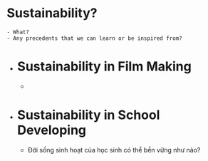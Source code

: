 # Sustainability?
	- What?
	- Any precedents that we can learn or be inspired from?
- # Sustainability in Film Making
	-
- # Sustainability in School Developing
	- Đời sống sinh hoạt của học sinh có thể bền vững như nào?